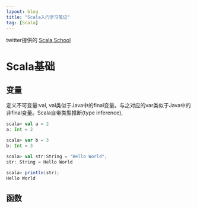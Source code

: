 ```yaml
---
layout: blog
title: "Scala入门学习笔记"
tag: [Scala]
---
```

twitter提供的 [Scala School](http://twitter.github.io/scala_school/zh_cn/basics.html)

# Scala基础

## 变量
定义不可变量:val, val类似于Java中的final变量。与之对应的var类似于Java中的非final变量。Scala自带类型推断(type inference),
```scala
scala> val a = 2
a: Int = 2

scala> var b = 3
b: Int = 3

scala> val str:String = "Hello World";
str: String = Hello World

scala> println(str);
Hello World
```

## 函数